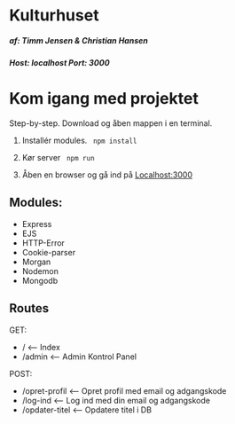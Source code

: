 # Kulturhuset
##### af: Timm Jensen & Christian Hansen
##### Host: localhost Port: 3000

# Kom igang med projektet
Step-by-step.
Download og åben mappen i en terminal.

1.  Installér modules.
<code> npm install </code>

2.  Kør server
<code> npm run </code>


3.  Åben en browser og gå ind på [Localhost:3000](http://localhost:3000/)

## Modules:
-   Express
-   EJS
-   HTTP-Error
-   Cookie-parser
-   Morgan
-   Nodemon
-   Mongodb

## Routes
GET:
-   / <-- Index
-   /admin <-- Admin Kontrol Panel

POST:
-   /opret-profil <-- Opret profil med email og adgangskode
-   /log-ind <-- Log ind med din email og adgangskode
-   /opdater-titel <-- Opdatere titel i DB
